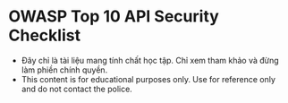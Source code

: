 # OWASP Top 10 API Security Checklist

   - Đây chỉ là tài liệu mang tính chất học tập. Chỉ xem tham khảo và đừng làm phiền chính quyền.
   - This content is for educational purposes only. Use for reference only and do not contact the police.
